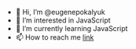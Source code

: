 - 👋 Hi, I’m @eugenepokalyuk
- 👀 I’m interested in JavaScript
- 🌱 I’m currently learning JavaScript
- 📫 How to reach me [link](https://eugenepokalyuk.github.io/profile-new/)

<!---
eugenepokalyuk/eugenepokalyuk is a ✨ special ✨ repository because its `README.md` (this file) appears on your GitHub profile.
You can click the Preview link to take a look at your changes.
--->
